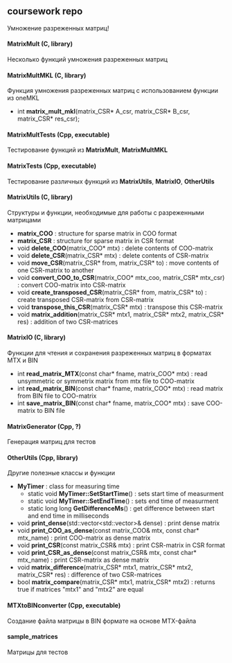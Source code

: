 ## coursework repo

Умножение разреженных матриц!

#### MatrixMult (C, library)

Несколько функций умножения разреженных матриц

#### MatrixMultMKL (C, library)

Функция умножения разреженных матриц с использованием функции из oneMKL

- int **matrix_mult_mkl**(matrix_CSR\* A_csr, matrix_CSR\* B_csr, matrix_CSR\* res_csr);

#### MatrixMultTests (Cpp, executable)

Тестирование функций из **MatrixMult**, **MatrixMultMKL**

#### MatrixTests (Cpp, executable)

Тестирование различных функций из **MatrixUtils**, **MatrixIO**, **OtherUtils**

#### MatrixUtils (C, library)

Структуры и функции, необходимые для работы с разреженными матрицами

- **matrix_COO** : structure for sparse matrix in COO format
- **matrix_CSR** : structure for sparse matrix in CSR format
- void **delete_COO**(matrix_COO\* mtx) : delete contents of COO-matrix
- void **delete_CSR**(matrix_CSR\* mtx) : delete contents of CSR-matrix
- void **move_CSR**(matrix_CSR\* from, matrix_CSR\* to) : move contents of one CSR-matrix to another
- void **convert_COO_to_CSR**(matrix_COO\* mtx_coo, matrix_CSR\* mtx_csr) : convert COO-matrix into CSR-matrix
- void **create_transposed_CSR**(matrix_CSR\* from, matrix_CSR\* to) : create transposed CSR-matrix from CSR-matrix
- void **transpose_this_CSR**(matrix_CSR\* mtx) : transpose this CSR-matrix
- void **matrix_addition**(matrix_CSR\* mtx1, matrix_CSR\* mtx2, matrix_CSR\* res) : addition of two CSR-matrices

#### MatrixIO (C, library)

Функции для чтения и сохранения разреженных матриц в форматах MTX и BIN

- int **read_matrix_MTX**(const char\* fname, matrix_COO\* mtx) : read unsymmetric or symmetrix matrix from mtx file to COO-matrix
- int **read_matrix_BIN**(const char\* fname, matrix_COO\* mtx) : read matrix from BIN file to COO-matrix
- int **save_matrix_BIN**(const char\* fname, matrix_COO\* mtx) : save COO-matrix to BIN file

#### MatrixGenerator (Cpp, ?)

Генерация матриц для тестов

#### OtherUtils (Cpp, library)

Другие полезные классы и функции

- **MyTimer** : class for measuring time
	- static void **MyTimer::SetStartTime**() : sets start time of measurment
	- static void **MyTimer::SetEndTime**() : sets end time of measurment
	- static long long **GetDifferenceMs**() : get difference between start and end time in milliseconds
- void **print_dense**(std::vector<std::vector<double>>& dense) : print dense matrix
- void **print_COO_as_dense**(const matrix_COO& mtx, const char\* mtx_name) : print COO-matrix as dense matrix
- void **print_CSR**(const matrix_CSR& mtx) : print CSR-matrix in CSR format
- void **print_CSR_as_dense**(const matrix_CSR& mtx, const char\* mtx_name) : print CSR-matrix as dense matrix
- void **matrix_difference**(matrix_CSR\* mtx1, matrix_CSR\* mtx2, matrix_CSR\* res) : difference of two CSR-matrices
- bool **matrix_compare**(matrix_CSR\* mtx1, matrix_CSR\* mtx2) : returns true if matrices "mtx1" and "mtx2" are equal

#### MTXtoBINconverter (Cpp, executable)

Создание файла матрицы в BIN формате на основе MTX-файла

#### sample_matrices

Матрицы для тестов

